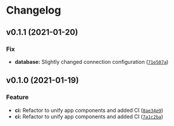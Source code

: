 # Changelog

<!--next-version-placeholder-->

## v0.1.1 (2021-01-20)
### Fix
* **database:** Slightly changed connection configuration ([`71e507a`](https://github.com/electric-cash/api/commit/71e507a75898fc19e6fb4981530f70f9a5a99f9a))

## v0.1.0 (2021-01-19)
### Feature
* **ci:** Refactor to unify app components and added CI ([`8ae34e9`](https://github.com/electric-cash/api/commit/8ae34e98efe124c2f3c0af7505c87f407090099f))
* **ci:** Refactor to unify app components and added CI ([`7a1c2ba`](https://github.com/electric-cash/api/commit/7a1c2ba0cfa2feff10f81e654f1580f2c4af2065))

